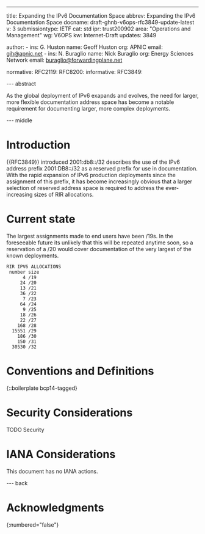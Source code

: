 ---
title: Expanding the IPv6 Documentation Space
abbrev: Expanding the IPv6 Documentation Space
docname: draft-ghnb-v6ops-rfc3849-update-latest
v: 3
submissiontype: IETF
cat: std
ipr: trust200902
area: "Operations and Management"
wg: V6OPS
kw: Internet-Draft
updates: 3849

author:
      -
        ins: G. Huston
        name: Geoff Huston
        org: APNIC
        email: gih@apnic.net
      -
        ins: N. Buraglio
        name: Nick Buraglio
        org: Energy Sciences Network
        email: buraglio@forwardingplane.net

normative:
  RFC2119:
  RFC8200:
informative:
  RFC3849:

--- abstract

As the global deployment of IPv6 exapands and evolves, the need for larger, more flexible documentation address space has become a notable requirement for documenting larger, more complex deployments.

--- middle

# Introduction

{{RFC3849}} introduced 2001:db8::/32 describes the use of the IPv6
address prefix 2001:DB8::/32 as a reserved prefix for use in
documentation. With the rapid expansion of IPv6 production deployments since the assignment of this prefix, it has become increasingly obvious that a larger selection of reserved address space is required to address the ever-increasing sizes of RIR allocations.

# Current state

The largest assignments made to end users have been /19s. In the foreseeable future its unlikely that this will be repeated anytime soon, so a reservation of a /20 would cover documentation of the very largest of the known deployments.

~~~~~~~~~~
RIR IPV6 ALLOCATIONS
 number size
      4 /19
     24 /20
     13 /21
     36 /22
      7 /23
     64 /24
      9 /25
     18 /26
     22 /27
    168 /28
  15551 /29
    186 /30
    150 /31
  30530 /32
~~~~~~~~~~

# Conventions and Definitions

{::boilerplate bcp14-tagged}

# Security Considerations

TODO Security

# IANA Considerations

This document has no IANA actions.

--- back

# Acknowledgments
{:numbered="false"}
